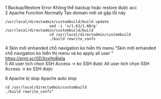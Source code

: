 1	Backup/Restore Error	Không thể backup hoặc restore được acc		
2	Apache Function Normally	Tạo domain mới sẽ gặp lỗi này		

```
/usr/local/directadmin/custombuild/build update
					sed -i 's/1.63/1.60/g'  /usr/local/directadmin/custombuild/build
					cd /usr/local/directadmin/custombuild
					./build rewrite_confs
```					

4	Skin mới enhanded chỗ navigation ko hiển thị menu	"Skin mới enhanded chỗ navigation ko hiển thị menu và 
ko apply all user
"	https://prnt.sc/GD3nxHo8ieIa	
5	All user tích chọn SSH Access -> ko SSH được	All user tích chọn SSH Access -> ko SSH được		
					
6	Apache bị stop	Apache auto stop		
```
cd /usr/local/directadmin/custombuild
./build rewrite_confs"
```